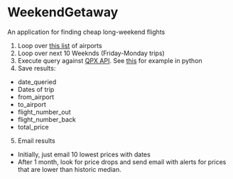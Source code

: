 # WeekendGetaway
An application for finding cheap long-weekend flights

1. Loop over [this list](https://www.world-airport-codes.com/world-top-30-airports.html) of airports
2. Loop over next 10 Weeknds (Friday-Monday trips)
3. Execute query against [QPX API](https://developers.google.com/qpx-express/v1/requests). See [this](http://www.tagwith.com/question_506297_qpx-express-api-from-python/) for example in python
4. Save results:
  * date_queried
  * Dates of trip
  * from_airport
  * to_airport
  * flight_number_out
  * flight_number_back
  * total_price
5. Email results
  * Initially, just email 10 lowest prices with dates
  * After 1 month, look for price drops and send email with alerts for prices that are lower than historic median.

